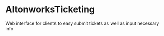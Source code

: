 # AltonworksTicketing
Web interface for clients to easy submit tickets as well as input necessary info
